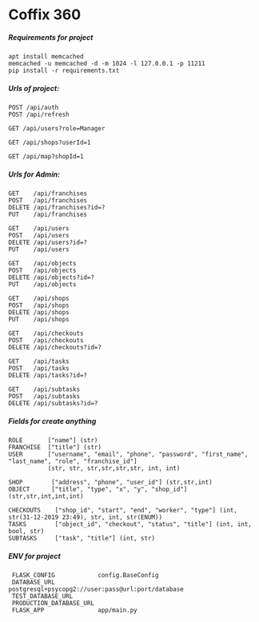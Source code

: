 # Coffix 360

##### Requirements for project
    apt install memcached
    memcached -u memcached -d -m 1024 -l 127.0.0.1 -p 11211
    pip install -r requirements.txt
    
    
##### Urls of project:
    POST /api/auth
    POST /api/refresh
    
    GET /api/users?role=Manager
    
    GET /api/shops?userId=1
    
    GET /api/map?shopId=1
    
    
##### Urls for Admin:
    GET    /api/franchises
    POST   /api/franchises
    DELETE /api/franchises?id=?
    PUT    /api/franchises
    
    GET    /api/users
    POST   /api/users
    DELETE /api/users?id=?
    PUT    /api/users
    
    GET    /api/objects
    POST   /api/objects
    DELETE /api/objects?id=?
    PUT    /api/objects
    
    GET    /api/shops
    POST   /api/shops
    DELETE /api/shops
    PUT    /api/shops
    
    GET    /api/checkouts
    POST   /api/checkouts   
    DELETE /api/checkouts?id=? 
    
    GET    /api/tasks
    POST   /api/tasks
    DELETE /api/tasks?id=?
    
    GET    /api/subtasks
    POST   /api/subtasks
    DELETE /api/subtasks?id=?
    
    
    
##### Fields for create anything

    ROLE       ["name"] (str)
    FRANCHISE  ["title"] (str)
    USER       ["username", "email", "phone", "password", "first_name", "last_name", "role", "franchise_id"]
               (str, str, str,str,str,str, int, int)
    
    SHOP        ["address", "phone", "user_id"] (str,str,int)
    OBJECT      ["title", "type", "x", "y", "shop_id"] (str,str,int,int,int)
    
    CHECKOUTS    ["shop_id", "start", "end", "worker", "type"] (int, str(31-12-2019 23:49), str, int, str(ENUM))
    TASKS        ["object_id", "checkout", "status", "title"] (int, int, bool, str)
    SUBTASKS     ["task", "title"] (int, str)
    
##### ENV for project
     FLASK_CONFIG            config.BaseConfig
     DATABASE_URL            postgresql+psycopg2://user:pass@url:port/database
     TEST_DATABASE_URL
     PRODUCTION_DATABASE_URL
     FLASK_APP               app/main.py